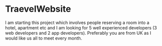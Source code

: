 # TraevelWebsite
I am starting this project which involves people reserving a room into a hotel, apartment etc and I am looking for 5 well experienced developers (3 web developers and 2 app developers). Preferably you are from UK as I would like us all to meet every month.
